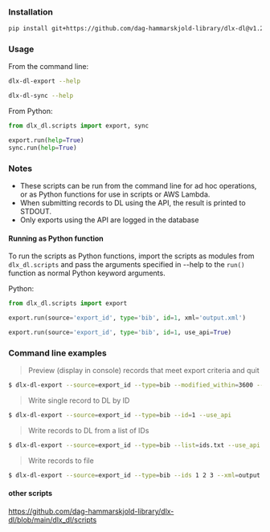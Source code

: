
### Installation 
```bash
pip install git+https://github.com/dag-hammarskjold-library/dlx-dl@v1.2.16
```

### Usage
From the command line:
```bash
dlx-dl-export --help
```

```bash
dlx-dl-sync --help
```

From Python:
```python
from dlx_dl.scripts import export, sync

export.run(help=True)
sync.run(help=True)
```

### Notes
* These scripts can be run from the command line for ad hoc operations, or as Python functions for use in scripts or AWS Lambda.
* When submitting records to DL using the API, the result is printed to STDOUT.
* Only exports using the API are logged in the database

#### Running as Python function

To run the scripts as Python functions, import the scripts as modules from `dlx_dl.scripts` and pass the arguments specified in --help to the `run()` function as normal Python keyword arguments.

Python:
```Python
from dlx_dl.scripts import export

export.run(source='export_id', type='bib', id=1, xml='output.xml')

export.run(source='export_id', type='bib', id=1, use_api=True)
```

### Command line examples
> Preview (display in console) records that meet export criteria and quit
```bash
$ dlx-dl-export --source=export_id --type=bib --modified_within=3600 --preview
```

> Write single record to DL by ID
```bash
$ dlx-dl-export --source=export_id --type=bib --id=1 --use_api
```

> Write records to DL from a list of IDs
```bash
$ dlx-dl-export --source=export_id --type=bib --list=ids.txt --use_api
```

> Write records to file
```bash
$ dlx-dl-export --source=export_id --type=bib --ids 1 2 3 --xml=output.xml
```

#### other scripts

https://github.com/dag-hammarskjold-library/dlx-dl/blob/main/dlx_dl/scripts

